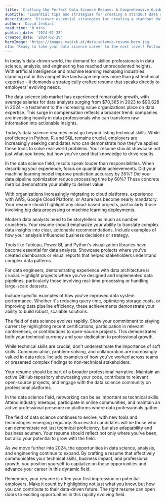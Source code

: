 ```yaml
---
title: 'Crafting the Perfect Data Science Resume: A Comprehensive Guide for 2024'
subtitle: 'Essential tips and strategies for creating a standout data science resume in 2024'
description: 'Discover essential strategies for creating a standout data science resume in 2024. Learn how to showcase technical skills, demonstrate business impact, and highlight professional growth in this comprehensive guide for data professionals.'
author: 'David Jenkins'
read_time: '8 mins'
publish_date: '2024-02-28'
created_date: '2024-02-28'
heroImage: 'https://images.magick.ai/data-science-resume-hero.jpg'
cta: 'Ready to take your data science career to the next level? Follow MagickAI on LinkedIn for regular updates on industry trends, career tips, and exclusive insights that will help you stay ahead in the rapidly evolving world of data science.'
---
```


In today's data-driven world, the demand for skilled professionals in data science, analysis, and engineering has reached unprecedented heights. With artificial intelligence and machine learning reshaping industries, standing out in this competitive landscape requires more than just technical expertise – it demands a strategically crafted resume that speaks directly to employers' evolving needs.

The data science job market has experienced remarkable growth, with average salaries for data analysts surging from $70,365 in 2023 to $90,628 in 2024 – a testament to the increasing value organizations place on data expertise. This surge in compensation reflects a broader trend: companies are investing heavily in data professionals who can transform raw information into actionable insights.

Today's data science resumes must go beyond listing technical skills. While proficiency in Python, R, and SQL remains crucial, employers are increasingly seeking candidates who can demonstrate how they've applied these tools to solve real-world problems. Your resume should showcase not just what you know, but how you've used that knowledge to drive results.

In the data science field, results speak louder than responsibilities. When describing your experience, focus on quantifiable achievements. Did your machine learning model improve prediction accuracy by 35%? Did your data pipeline optimization reduce processing time by 60%? These concrete metrics demonstrate your ability to deliver value.

With organizations increasingly migrating to cloud platforms, experience with AWS, Google Cloud Platform, or Azure has become nearly mandatory. Your resume should highlight any cloud-based projects, particularly those involving big data processing or machine learning deployments.

Modern data analysts need to be storytellers as much as number crunchers. Your resume should emphasize your ability to translate complex data insights into clear, actionable recommendations. Include examples of how your analysis influenced business decisions or strategy.

Tools like Tableau, Power BI, and Python's visualization libraries have become essential for data analysts. Showcase projects where you've created dashboards or visual reports that helped stakeholders understand complex data patterns.

For data engineers, demonstrating experience with data architecture is crucial. Highlight projects where you've designed and implemented data pipelines, particularly those involving real-time processing or handling large-scale datasets.

Include specific examples of how you've improved data system performance. Whether it's reducing query time, optimizing storage costs, or improving data pipeline efficiency, these achievements demonstrate your ability to build robust, scalable solutions.

The field of data science evolves rapidly. Show your commitment to staying current by highlighting recent certifications, participation in relevant conferences, or contributions to open-source projects. This demonstrates both your technical currency and your dedication to professional growth.

While technical skills are crucial, don't underestimate the importance of soft skills. Communication, problem-solving, and collaboration are increasingly valued in data roles. Include examples of how you've worked across teams or presented complex findings to non-technical stakeholders.

Your resume should be part of a broader professional narrative. Maintain an active GitHub repository showcasing your code, contribute to relevant open-source projects, and engage with the data science community on professional platforms.

In the data science field, networking can be as important as technical skills. Attend industry meetups, participate in online communities, and maintain an active professional presence on platforms where data professionals gather.

The field of data science continues to evolve, with new tools and technologies emerging regularly. Successful candidates will be those who can demonstrate not just technical proficiency, but also adaptability and business acumen. Your resume should reflect not only where you've been, but also your potential to grow with the field.

As we move further into 2024, the opportunities in data science, analysis, and engineering continue to expand. By crafting a resume that effectively communicates your technical skills, business impact, and professional growth, you position yourself to capitalize on these opportunities and advance your career in this dynamic field.

Remember, your resume is often your first impression on potential employers. Make it count by highlighting not just what you know, but how you can contribute to their data-driven future. The right resume can open doors to exciting opportunities in this rapidly evolving field.